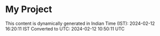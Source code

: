 # My Project

This content is dynamically generated in Indian Time (IST): 2024-02-12 16:20:11 IST
Converted to UTC: 2024-02-12 10:50:11 UTC
